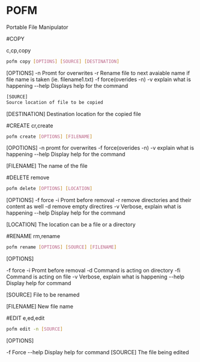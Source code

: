 # POFM
Portable File Manipulator

#COPY

c,cp,copy

```sh
pofm copy [OPTIONS] [SOURCE] [DESTINATION]
```

[OPTIONS]
-n      Promt for overwrites
-r      Rename file to next avaiable name if file name is taken (ie. filename1.txt)
-f      force(overides -n)
-v      explain what is happening
--help  Displays help for the command

```sh
[SOURCE]
Source location of file to be copied
```

[DESTINATION]
Destination location for the copied file

#CREATE
cr,create
```sh
pofm create [OPTIONS] [FILENAME]
```

[OPOTIONS]
-n      promt for overwrites
-f      force(overides -n)
-v      explain what is happening
--help  Display help for the command

[FILENAME]
The name of the file

#DELETE
remove

```sh
pofm delete [OPTIONS] [LOCATION]
```

[OPTIONS]
-f      force
-i      Promt before removal
-r      remove directories and their content as well
-d      remove empty directires
-v      Verbose, explain what is happening
--help  Display help for the command

[LOCATION]
The location can be a file or a directory

#RENAME
rm,rename

```sh
pofm rename [OPTIONS] [SOURCE] [FILENAME]
```

[OPTIONS]

-f      force
-i      Promt before removal
-d      Command is acting on directory
-fi     Command is acting on file
-v      Verbose, explain what is happening
--help  Display help for command

[SOURCE]
File to be renamed

[FILENAME]
New file name

#EDIT
e,ed,edit

```sh
pofm edit -n [SOURCE]
```

[OPTIONS]

-f          Force
--help      Display help for command
[SOURCE]
The file being edited
